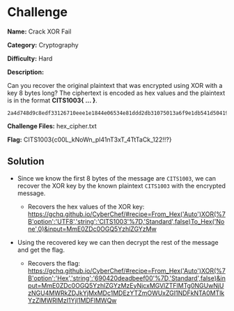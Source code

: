 # Challenge

**Name:** Crack XOR Fail

**Category:** Cryptography

**Difficulty:** Hard

**Description:**

Can you recover the original plaintext that was encrypted using XOR with a key 8 bytes long? The ciphertext is encoded as hex values and the plaintext is in the format **CITS1003{ ... }**.

```
2a4d748d9c8edf33126710eee1e1844e06534e81ddd2db31075013a6f9e1db541d50419dc6e1de325b2501e1d0
```

**Challenge Files:** hex_cipher.txt

**Flag:** CITS1003{c00L_kNoWn_pl41nT3xT_4TtTaCk_122!!?}

## Solution

* Since we know the first 8 bytes of the message are `CITS1003`, we can recover the XOR key by the known plaintext `CITS1003` with the encrypted message.

  * Recovers the hex values of the XOR key: https://gchq.github.io/CyberChef/#recipe=From_Hex('Auto')XOR(%7B'option':'UTF8','string':'CITS1003'%7D,'Standard',false)To_Hex('None',0)&input=MmE0ZDc0OGQ5YzhlZGYzMw

* Using the recovered key we can then decrypt the rest of the message and get the flag.

  * Recovers the flag: https://gchq.github.io/CyberChef/#recipe=From_Hex('Auto')XOR(%7B'option':'Hex','string':'690420deadbeef00'%7D,'Standard',false)&input=MmE0ZDc0OGQ5YzhlZGYzMzEyNjcxMGVlZTFlMTg0NGUwNjUzNGU4MWRkZDJkYjMxMDc1MDEzYTZmOWUxZGI1NDFkNTA0MTlkYzZlMWRlMzI1YjI1MDFlMWQw
